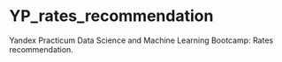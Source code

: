 # YP_rates_recommendation
Yandex Practicum Data Science and Machine Learning Bootcamp: Rates recommendation.
